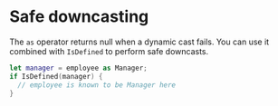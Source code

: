 # Safe downcasting

The `as` operator returns null when a dynamic cast fails. You can use it combined with `IsDefined` to perform safe downcasts.

```swift
let manager = employee as Manager;
if IsDefined(manager) {
  // employee is known to be Manager here
}
```
